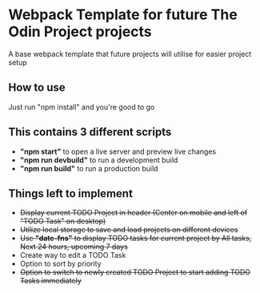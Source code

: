 # Webpack Template for future The Odin Project projects

A base webpack template that future projects will utilise for easier project setup

## How to use

Just run "npm install" and you're good to go

## This contains 3 different scripts

- **"npm start"** to open a live server and preview live changes
- **"npm run devbuild"** to run a development build
- **"npm run build"** to run a production build

## Things left to implement

- ~~Display current TODO Project in header (Center on mobile and left of "TODO Task" on desktop)~~
- ~~Utilize local storage to save and load projects on different devices~~
- ~~Use **"date-fns"** to display TODO tasks for current project by All tasks, Next 24 hours, upcoming 7 days~~
- Create way to edit a TODO Task
- Option to sort by priority
- ~~Option to switch to newly created TODO Project to start adding TODO Tasks immediately~~
